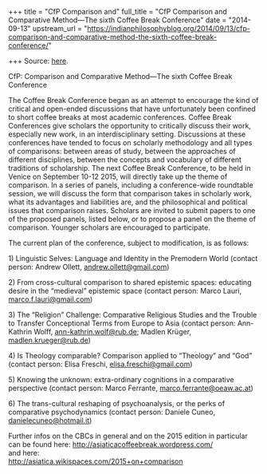 +++
title = "CfP Comparison and"
full_title = "CfP Comparison and Comparative Method—The sixth Coffee Break Conference"
date = "2014-09-13"
upstream_url = "https://indianphilosophyblog.org/2014/09/13/cfp-comparison-and-comparative-method-the-sixth-coffee-break-conference/"

+++
Source: [here](https://indianphilosophyblog.org/2014/09/13/cfp-comparison-and-comparative-method-the-sixth-coffee-break-conference/).

CfP: Comparison and Comparative Method—The sixth Coffee Break Conference

The Coffee Break Conference began as an attempt to encourage the kind of
critical and open-ended discussions that have unfortunately been
confined to short coffee breaks at most academic conferences. Coffee
Break Conferences give scholars the opportunity to critically discuss
their work, especially new work, in an interdisciplinary setting.
Discussions at these conferences have tended to focus on scholarly
methodology and all types of comparisons: between areas of study,
between the approaches of different disciplines, between the concepts
and vocabulary of different traditions of scholarship. The next Coffee
Break Conference, to be held in Venice on September 10-12 2015, will
directly take up the theme of comparison. In a series of panels,
including a conference-wide roundtable session, we will discuss the form
that comparison takes in scholarly work, what its advantages and
liabilities are, and the philosophical and political issues that
comparison raises. Scholars are invited to submit papers to one of the
proposed panels, listed below, or to propose a panel on the theme of
comparison. Younger scholars are encouraged to participate.

The current plan of the conference, subject to modification, is as
follows:

1\) Linguistic Selves: Language and Identity in the Premodern World
(contact person: Andrew Ollett, andrew.ollett@gmail.com)

2\) From cross-cultural comparison to shared epistemic spaces: educating
desire in the “medieval” epistemic space (contact person: Marco Lauri,
marco.f.lauri@gmail.com)

3\) The “Religion” Challenge: Comparative Religious Studies and the
Trouble to Transfer Conceptional Terms from Europe to Asia (contact
person: Ann-Kathrin Wolff, ann-kathrin.wolf@rub.de; Madlen Krüger,
madlen.krueger@rub.de)

4\) Is Theology comparable? Comparison applied to “Theology” and “God”
(contact person: Elisa Freschi, elisa.freschi@gmail.com)

5\) Knowing the unknown: extra-ordinary cognitions in a comparative
perspective (contact person: Marco Ferrante, marco.ferrante@oeaw.ac.at)

6\) The trans-cultural reshaping of psychoanalysis, or the perks of
comparative psychodynamics (contact person: Daniele Cuneo,
danielecuneo@hotmail.it)

Further infos on the CBCs in general and on the 2015 edition in
particular can be found here:
http://asiaticacoffeebreak.wordpress.com/  
and here:  
http://asiatica.wikispaces.com/2015+on+comparison
